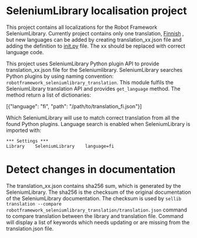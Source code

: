 # SeleniumLibrary localisation project
This project contains all localizations for the Robot Framework SeleniumLibrary. Currently project contains only one translation,
[Finnish](https://github.com/MarketSquare/robotframework-seleniumlibrary-translation/blob/main/robotframework_seleniumlibrary_translation/translation_fi.json)
, but new languages can be added by creating translation_xx.json file and adding the definition to
[init.py](https://github.com/MarketSquare/robotframework-seleniumlibrary-translation/blob/main/robotframework_seleniumlibrary_translation/__init__.py)
file. The xx should be replaced with correct language code.

This project uses SeleniumLibrary Python plugin API to provide translation_xx.json file for the
Seleniumlibrary. SeleniumLibrary searches Python plugins by using naming convention: `robotframework_seleniumlibrary_translation`. This module fulfils the SeleniumLibrary
translation API and provides `get_language` method. The method return a list of dictionaries:

[{"language": "fi", "path": "/path/to/translation_fi.json"}]

Which SeleniumLibrary will use to match correct translation from all the found Python plugins.
Language search is enabled when SeleniumLibrary is imported with:

```robotframework
*** Settings ***
Library    SeleniumLibrary    language=fi
```

# Detect changes in documentation
The translation_xx.json contains sha256 sum, which is generated by the SeleniumLibrary. The sha256
is the checksum of the original documentation of the SeleniumLibrary documentation. The checksum
is used by `sellib translation --compare robotframework_seleniumlibrary_translation/translation.json`
command to compare translation between the library and translation file. Command will display a list
of keywords which needs updating or are missing from the translation.json file.
